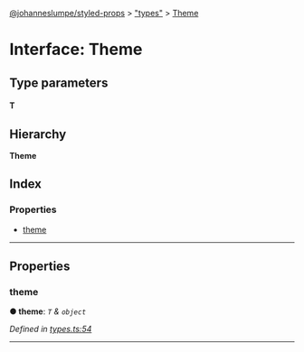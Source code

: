 [@johanneslumpe/styled-props](../README.md) > ["types"](../modules/_types_.md) > [Theme](../interfaces/_types_.theme.md)

# Interface: Theme

## Type parameters
#### T 
## Hierarchy

**Theme**

## Index

### Properties

* [theme](_types_.theme.md#theme)

---

## Properties

<a id="theme"></a>

###  theme

**● theme**: *`T` & `object`*

*Defined in [types.ts:54](https://github.com/johanneslumpe/styled-props/blob/8e709f1/src/types.ts#L54)*

___

